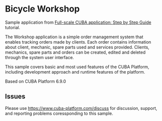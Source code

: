 # Bicycle Workshop

Sample application from [Full-scale CUBA application: Step by Step Guide](https://github.com/cuba-platform/sample-workshop/wiki) tutorial.

The Workshop application is a simple order management system that enables tracking orders made by clients. Each order contains information about client, mechanic, spare parts used and services provided. Clients, mechanics, spare parts and orders can be created, edited and deleted through the system user interface.

This sample covers basic and most used features of the CUBA Platform, including development approach and runtime features of the platform.

Based on CUBA Platform 6.9.0

## Issues
Please use https://www.cuba-platform.com/discuss for discussion, support, and reporting problems coressponding to this sample.
